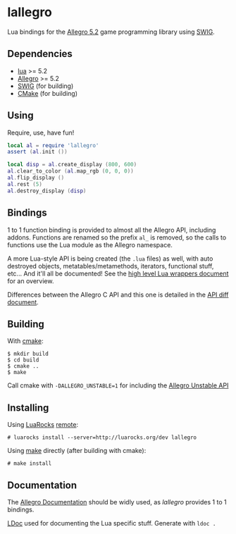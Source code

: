 lallegro
========
Lua bindings for the [Allegro 5.2](http://liballeg.org/) game programming library
using [SWIG](http://swig.org/). 


Dependencies
------------
- [lua](http://www.lua.org/) >= 5.2
- [Allegro](http://liballeg.org/) >= 5.2
- [SWIG](http://swig.org/) (for building)
- [CMake](https://cmake.org/) (for building)


Using
-----
Require, use, have fun!

```lua
local al = require 'lallegro'
assert (al.init ())

local disp = al.create_display (800, 600)
al.clear_to_color (al.map_rgb (0, 0, 0))
al.flip_display ()
al.rest (5)
al.destroy_display (disp)
```


Bindings
--------
1 to 1 function binding is provided to almost all the Allegro API, including
addons. Functions are renamed so the prefix `al_` is removed, so the calls to
functions use the Lua module as the Allegro namespace.

A more Lua-style API is being created (the `.lua` files) as well, with auto
destroyed objects, metatables/metamethods, iterators, functional stuff, etc...
And it'll all be documented! See the [high level Lua wrappers document](luaapi.md)
for an overview.

Differences between the Allegro C API and this one is detailed in the
[API diff document](apidiff.md).


Building
--------
With [cmake](https://cmake.org/):

    $ mkdir build
	$ cd build
	$ cmake ..
	$ make

Call cmake with `-DALLEGRO_UNSTABLE=1` for including the [Allegro Unstable
API](http://liballeg.org/a5docs/trunk/getting_started.html#unstable-api)


Installing
----------
Using [LuaRocks](https://luarocks.org/)
[remote](https://luarocks.org/modules/gilzoide/lallegro):

    # luarocks install --server=http://luarocks.org/dev lallegro

Using [make](https://www.gnu.org/software/make/) directly (after building with
cmake):

    # make install


Documentation
-------------
The [Allegro Documentation](http://liballeg.org/a5docs/trunk/index.html) should
be widly used, as _lallegro_ provides 1 to 1 bindings.

[LDoc](https://github.com/stevedonovan/LDoc) used for documenting the Lua
specific stuff. Generate with `ldoc .`
